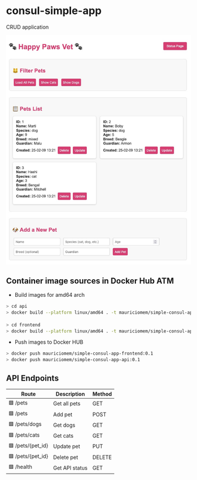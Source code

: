 # consul-simple-app

CRUD application

![Consul simple app](./consul-simple-app.jpg)

## Container image sources in Docker Hub ATM

 * Build images for amd64 arch

```sh
> cd api
> docker build --platform linux/amd64 . -t mauriciomem/simple-consul-app-api:0.1

> cd frontend
> docker build --platform linux/amd64 . -t mauriciomem/simple-consul-app-frontend:0.1
```

 * Push images to Docker HUB
 
```sh
> docker push mauriciomem/simple-consul-app-frontend:0.1
> docker push mauriciomem/simple-consul-app-api:0.1
```

## API Endpoints

|Route|Description|Method|
|-|-|-|
| 🟩 /pets | Get all pets | GET |
| 🟩 /pets | Add pet | POST |
| 🟩 /pets/dogs | Get dogs | GET |
| 🟩 /pets/cats | Get cats | GET |
| 🟩 /pets/{pet_id} | Update pet | PUT |
| 🟩 /pets/{pet_id} | Delete pet | DELETE |
| 🟩 /health | Get API status | GET |